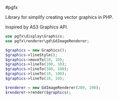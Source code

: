 #pgfx

Library for simplify creating vector graphics in PHP.

Inspired by AS3 Graphics API.

```php
use pgfx\display\Graphics;
use pgfx\renderer\gd\GdImageRenderer;

$graphics = new Graphics();
$graphics->lineStyle();
$graphics->moveTo(10, 10);
$graphics->lineTo(100, 10);
$graphics->lineTo(100, 100);
$graphics->lineTo(10, 100);
$graphics->lineTo(10, 10);

$renderer = new GdImageRenderer(200, 200);
$renderer->render($graphics);
```